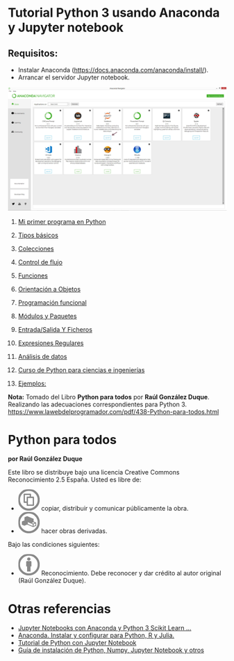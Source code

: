 # Tutorial Python 3 usando Anaconda y Jupyter notebook

## Requisitos:

* Instalar Anaconda (https://docs.anaconda.com/anaconda/install/).
* Arrancar el servidor Jupyter notebook.

![](imagenes/anaconda.jpg)

1) [Mi primer programa en Python](Mi_primer_programa_en_Python.ipynb) 
1) [Tipos básicos](Tipos_basicos.ipynb) 
1) [Colecciones](Colecciones.ipynb) 
1) [Control de flujo](Control_de_flujo.ipynb) 
1) [Funciones](Funciones.ipynb) 
1) [Orientación a Objetos](Orientacion_a_Objetos.ipynb) 
1) [Programación funcional](Programacion_funcional.ipynb) 
1) [Módulos y Paquetes](Modulos_y_Paquetes.ipynb) 
1) [Entrada/Salida Y Ficheros](EntradaSalida_Y_Ficheros.ipynb) 
1) [Expresiones Regulares](Expresiones_Regulares.ipynb) 

1) [Análisis de datos](https://github.com/victorricardo/curso-python-analisis-datos) 
1) [Curso de Python para ciencias e ingenierías](https://github.com/victorricardo/curso-python-cientifico) 

1) [Ejemplos:](ejemplos/README.md) 


**Nota:** Tomado del Libro **Python para todos** por **Raúl González Duque**. Realizando las adecuaciones correspondientes para Python 3. https://www.lawebdelprogramador.com/pdf/438-Python-para-todos.html

# Python para todos

**por Raúl González Duque**

Este libro se distribuye bajo una licencia Creative Commons Reconocimiento 2.5 España. Usted es libre de:

- ![](imagenes/1.jpg) copiar, distribuir y comunicar públicamente la obra.
- ![](imagenes/2.jpg) hacer obras derivadas.

Bajo las condiciones siguientes:

- ![](imagenes/3.jpg) Reconocimiento. Debe reconocer y dar crédito al autor original (Raúl González Duque).


# Otras referencias

- [Jupyter Notebooks con Anaconda y Python 3 Scikit Learn ...](https://www.youtube.com/watch?v=0FiZ9wnu_q0) 
- [Anaconda. Instalar y configurar para Python, R y Julia.](https://www.youtube.com/watch?v=weO8-p9GGFc) 
- [Tutorial de Python con Jupyter Notebook](https://facundoq.github.io/courses/aa2018/res/02_python.html) 
- [Guía de instalación de Python, Numpy, Jupyter Notebook y otros](https://medium.com/saturdays-ai/empezando-a-usar-jupyter-notebook-para-python-parte-1-instalaci%C3%B3n-94e97b4c5f37) 
